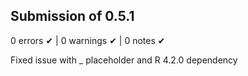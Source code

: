 ## Submission of 0.5.1

0 errors ✔ | 0 warnings ✔ | 0 notes ✔

Fixed issue with _ placeholder and R 4.2.0 dependency
